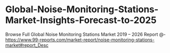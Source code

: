 # Global-Noise-Monitoring-Stations-Market-Insights-Forecast-to-2025
Browse Full Global Noise Monitoring Stations Market 2019 – 2026 Report @-https://www.99-reports.com/market-report/noise-monitoring-stations-market#report_Desc
